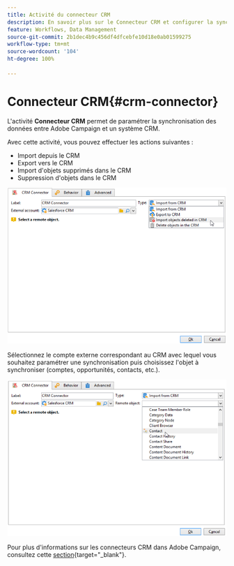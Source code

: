 ```yaml
---
title: Activité du connecteur CRM
description: En savoir plus sur le Connecteur CRM et configurer la synchronisation des données
feature: Workflows, Data Management
source-git-commit: 2b1dec4b9c456df4dfcebfe10d18e0ab01599275
workflow-type: tm+mt
source-wordcount: '104'
ht-degree: 100%

---
```


# Connecteur CRM{#crm-connector}

L&#39;activité **Connecteur CRM** permet de paramétrer la synchronisation des données entre Adobe Campaign et un système CRM.

Avec cette activité, vous pouvez effectuer les actions suivantes :

* Import depuis le CRM
* Export vers le CRM
* Import d&#39;objets supprimés dans le CRM
* Suppression d&#39;objets dans le CRM

![](assets/crm_task_select_op.png)

Sélectionnez le compte externe correspondant au CRM avec lequel vous souhaitez paramétrer une synchronisation puis choisissez l&#39;objet à synchroniser (comptes, opportunités, contacts, etc.).

![](assets/crm_task_select_obj.png)

Pour plus d&#39;informations sur les connecteurs CRM dans Adobe Campaign, consultez cette [section](https://experienceleague.adobe.com/docs/campaign/campaign-v8/connect/ac-crm/crm.html?lang=fr){target=&quot;_blank&quot;}.
